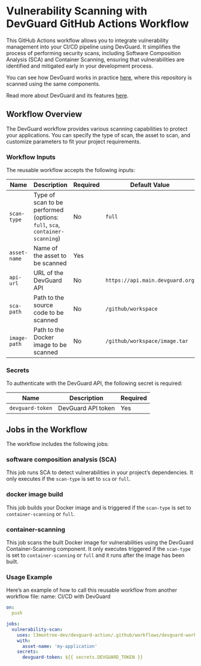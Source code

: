 # Vulnerability Scanning with DevGuard GitHub Actions Workflow

This GitHub Actions workflow allows you to integrate vulnerability management into your CI/CD pipeline using DevGuard. It simplifies the process of performing security scans, including Software Composition Analysis (SCA) and Container Scanning, ensuring that vulnerabilities are identified and mitigated early in your development process.

You can see how DevGuard works in practice [here](https://main.devguard.org/l3montree-cybersecurity/projects/devguard-pipeline/assets/devguard-pipeline), where this repository is scanned using the same components.

Read more about DevGuard and its features [here](https://github.com/l3montree-dev/devguard).

## Workflow Overview

The DevGuard workflow provides various scanning capabilities to protect your applications. You can specify the type of scan, the asset to scan, and customize parameters to fit your project requirements.

### Workflow Inputs

The reusable workflow accepts the following inputs:

| Name        | Description                                           | Required | Default Value                                |
|-------------|-------------------------------------------------------|----------|----------------------------------------------|
| `scan-type` | Type of scan to be performed (options: `full`, `sca`, `container-scanning`) | No      | `full`                                       |
| `asset-name`| Name of the asset to be scanned                      | Yes      |                                              |
| `api-url`   | URL of the DevGuard API                               | No       | `https://api.main.devguard.org`             |
| `sca-path`  | Path to the source code to be scanned                 | No       | `/github/workspace`                          |
| `image-path`| Path to the Docker image to be scanned                 | No       | `/github/workspace/image.tar`                |

### Secrets

To authenticate with the DevGuard API, the following secret is required:

| Name              | Description                          | Required |
|-------------------|--------------------------------------|----------|
| `devguard-token`  | DevGuard API token                   | Yes      |

## Jobs in the Workflow

The workflow includes the following jobs:

### software composition analysis (SCA)

This job runs SCA to detect vulnerabilities in your project’s dependencies. It only executes if the `scan-type` is set to `sca` or `full`.

### docker image build
This job builds your Docker image and is triggered if the `scan-type` is set to `container-scanning` or `full`.

### container-scanning
This job scans the built Docker image for vulnerabilities using the DevGuard Container-Scanning component. It only executes triggered if the `scan-type` is set to `container-scanning` or `full` and it runs after the image has been built.

### Usage Example
Here’s an example of how to call this reusable workflow from another workflow file:
name: CI/CD with DevGuard
```yaml
on:
  push

jobs:
  vulnerability-scan:
    uses: l3montree-dev/devguard-action/.github/workflows/devguard-workflow.yml@main
    with:
      asset-name: 'my-application'
    secrets:
      devguard-token: ${{ secrets.DEVGUARD_TOKEN }}
```      
